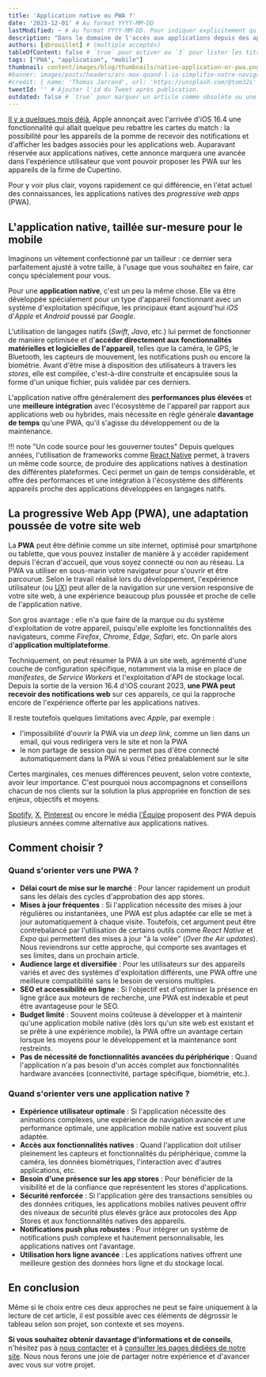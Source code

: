 ```yaml
---
title: 'Application native ou PWA ?'
date: '2023-12-01' # Au format YYYY-MM-DD
lastModified: ~ # Au format YYYY-MM-DD. Pour indiquer explicitement qu'un article a été mis à jour
description: "Dans le domaine de l'accès aux applications depuis des appareils mobiles, deux mondes s'affrontent : les applications natives et les PWA. Mais à quoi correspondent ces deux termes et comment choisir l'option qui correspondra le mieux à son besoin ? Petit tour d'horizon des caractéristiques de ces deux alternatives"
authors: [qbrouillet] # (multiple acceptés)
tableOfContent: false # `true` pour activer ou `3` pour lister les titres sur 3 niveaux.
tags: ["PWA", "application", "mobile"]
thumbnail: content/images/blog/thumbnails/native-application-or-pwa.png
#banner: images/posts/headers/arc-max-quand-l-ia-simplifie-notre-navigation-sur-le-web.jpg # Uniquement si différent de la minitature (thumbnail)
#credit: { name: 'Thomas Jarrand', url: 'https://unsplash.com/@tom32i' } # Pour créditer la photo utilisée en miniature
tweetId: '' # Ajouter l'id du Tweet après publication.
outdated: false # `true` pour marquer un article comme obsolète ou une chaîne de caractère pour un message spécifique à afficher
---
```


[Il y a quelques mois déjà](https://webkit.org/blog/13878/web-push-for-web-apps-on-ios-and-ipados/), Apple annonçait avec l'arrivée d'iOS 16.4 une fonctionnalité qui allait quelque peu rebattre les cartes du match : la possibilité pour les appareils de la pomme de recevoir des notifications et d'afficher les badges associés pour les applications web.
Auparavant réservée aux applications natives, cette annonce marquera une avancée dans l'expérience utilisateur que vont pouvoir proposer les PWA sur les appareils de la firme de Cupertino.

Pour y voir plus clair, voyons rapidement ce qui différencie, en l'état actuel des connaissances, les applications natives des _progressive web apps_ (PWA).  

## L'application native, taillée sur-mesure pour le mobile

Imaginons un vêtement confectionné par un tailleur : ce dernier sera parfaitement ajusté à votre taille, à l'usage que vous souhaitez en faire, car conçu spécialement pour vous.

Pour une **application native**, c'est un peu la même chose. Elle va être développée spécialement pour un type d'appareil fonctionnant avec un système d'exploitation spécifique, les principaux étant aujourd'hui _iOS_ d'_Apple_ et _Android_ poussé par _Google_.

L'utilisation de langages natifs (_Swift_, _Java_, etc.) lui permet de fonctionner de manière optimisée et d'**accéder directement aux fonctionnalités matérielles et logicielles de l'appareil**, telles que la caméra, le GPS, le Bluetooth, les capteurs de mouvement, les notifications push ou encore la biométrie.
Avant d'être mise à disposition des utilisateurs à travers les _stores_, elle est compilée, c'est-à-dire construite et encapsulée sous la forme d'un unique fichier, puis validée par ces derniers.

L'application native offre généralement des **performances plus élevées** et une **meilleure intégration** avec l'écosystème de l'appareil par rapport aux applications web ou hybrides, mais nécessite en règle générale **davantage de temps** qu'une PWA, qu'il s'agisse du développement ou de la maintenance.

!!! note "Un code source pour les gouverner toutes"
    Depuis quelques années, l'utilisation de frameworks comme [React Native](../../term/react.md) permet, à travers un même code source, de produire des applications natives à destination des différentes plateformes. Ceci permet un gain de temps considérable, et offre des performances et une intégration à l'écosystème des différents appareils proche des applications développées en langages natifs.

## La progressive Web App (PWA), une adaptation poussée de votre site web

La **PWA** peut être définie comme un site internet, optimisé pour smartphone ou tablette, que vous pouvez installer de manière à y accéder rapidement depuis l'écran d'accueil, que vous soyez connecté ou non au réseau.
La PWA va utiliser en sous-marin votre navigateur pour s'ouvrir et être parcourue. Selon le travail réalisé lors du développement, l'expérience utilisateur (ou [UX](../../term/ui-ux.md)) peut aller de la navigation sur une version responsive de votre site web, à une expérience beaucoup plus poussée et proche de celle de l'application native.

Son gros avantage : elle n'a que faire de la marque ou du système d'exploitation de votre appareil, puisqu'elle exploite les fonctionnalités des navigateurs, comme _Firefox_, _Chrome_, _Edge_, _Safari_, etc. On parle alors d'**application multiplateforme**.

Techniquement, on peut résumer la PWA à un site web, agrémenté d'une couche de configuration spécifique, notamment via la mise en place de _manifestes_, de _Service Workers_ et l'exploitation d'API de stockage local.
Depuis la sortie de la version 16.4 d'iOS courant 2023, **une PWA peut recevoir des notifications web** sur ces appareils, ce qui la rapproche encore de l'expérience offerte par les applications natives.

Il reste toutefois quelques limitations avec _Apple_, par exemple :
- l'impossibilité d'ouvrir la PWA via un _deep link_, comme un lien dans un email, qui vous redirigera vers le site et non la PWA
- le non partage de session qui ne permet pas d'être connecté automatiquement dans la PWA si vous l'étiez préalablement sur le site

Certes marginales, ces menues différences peuvent, selon votre contexte, avoir leur importance. C'est pourquoi nous accompagnons et conseillons chacun de nos clients sur la solution la plus appropriée en fonction de ses enjeux, objectifs et moyens.

[Spotify](https://open.spotify.com), [X](https://twitter.com), [Pinterest](https://www.pinterest.fr/) ou encore le média [l'Équipe](https://www.lequipe.fr/) proposent des PWA depuis plusieurs années comme alternative aux applications natives. 

## Comment choisir ?

### Quand s'orienter vers une PWA ?

- **Délai court de mise sur le marché** : Pour lancer rapidement un produit sans les délais des cycles d'approbation des app stores.
- **Mises à jour fréquentes** : Si l'application nécessite des mises à jour régulières ou instantanées, une PWA est plus adaptée car elle se met à jour automatiquement à chaque visite.
Toutefois, cet argument peut être contrebalancé par l'utilisation de certains outils comme _React Native_ et _Expo_ qui permettent des mises à jour "à la volée" (_Over the Air updates_). Nous reviendrons sur cette approche, qui comporte ses avantages et ses limites, dans un prochain article. 
- **Audience large et diversifiée** : Pour les utilisateurs sur des appareils variés et avec des systèmes d'exploitation différents, une PWA offre une meilleure compatibilité sans le besoin de versions multiples.
- **SEO et accessibilité en ligne** : Si l'objectif est d'optimiser la présence en ligne grâce aux moteurs de recherche, une PWA est indexable et peut être avantageuse pour le SEO.
- **Budget limité** : Souvent moins coûteuse à développer et à maintenir qu'une application mobile native (dès lors qu'un site web est existant et se prête à une expérience mobile), la PWA offre un avantage certain lorsque les moyens pour le développement et la maintenance sont restreints.
- **Pas de nécessité de fonctionnalités avancées du périphérique** : Quand l'application n'a pas besoin d'un accès complet aux fonctionnalités hardware avancées (connectivité, partage spécifique, biométrie, etc.).

### Quand s'orienter vers une application native ?

- **Expérience utilisateur optimale** : Si l'application nécessite des animations complexes, une expérience de navigation avancée et une performance optimale, une application mobile native est souvent plus adaptée.
- **Accès aux fonctionnalités natives** : Quand l'application doit utiliser pleinement les capteurs et fonctionnalités du périphérique, comme la caméra, les données biométriques, l'interaction avec d'autres applications, etc.
- **Besoin d'une présence sur les app stores** : Pour bénéficier de la visibilité et de la confiance que représentent les stores d'applications.
- **Sécurité renforcée** : Si l'application gère des transactions sensibles ou des données critiques, les applications mobiles natives peuvent offrir des niveaux de sécurité plus élevés grâce aux protocoles des App Stores et aux fonctionnalités natives des appareils.
- **Notifications push plus robustes** : Pour intégrer un système de notifications push complexe et hautement personnalisable, les applications natives ont l'avantage.
- **Utilisation hors ligne avancée** : Les applications natives offrent une meilleure gestion des données hors ligne et du stockage local.

## En conclusion

Même si le choix entre ces deux approches ne peut se faire uniquement à la lecture de cet article, il est possible avec ces éléments de dégrossir le tableau selon son projet, son contexte et ses moyens.

**Si vous souhaitez obtenir davantage d'informations et de conseils**, n'hésitez pas à [nous contacter](./contact) et à [consulter les pages dédiées de notre site](./nos-services/application-web-et-mobile). Nous nous ferons une joie de partager notre expérience et d'avancer avec vous sur votre projet.
